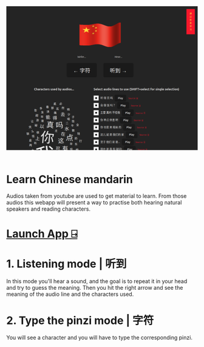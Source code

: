 
<img src="./cover.png" alt="cover" />
<br/>
<br/>

# Learn Chinese mandarin  
Audios taken from youtube are used to get material to learn. From those audios this webapp will present a way to practise both hearing natural speakers and reading characters.

# [Launch App ⍈](https://learn-chinese-by-listening.vercel.app/)
 

# 1. Listening mode | 听到
In this mode you'll hear a sound, and the goal is to repeat it in your head and try to guess the meaning. Then you hit the right arrow and see the meaning of the audio line and the characters used. 

# 2. Type the pinzi mode | 字符
You will see a character and you will have to type the corresponding pinzi.